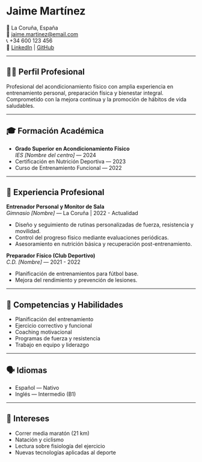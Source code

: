# **Jaime Martínez**

📍 La Coruña, España  
📧 jaime.martinez@email.com  
📞 +34 600 123 456  
💼 [LinkedIn](https://www.linkedin.com/in/jaimemartinez) | [GitHub](https://github.com/jaimemartinez)

---

## 🧑‍💼 **Perfil Profesional**

Profesional del acondicionamiento físico con amplia experiencia en entrenamiento personal, preparación física y bienestar integral. Comprometido con la mejora continua y la promoción de hábitos de vida saludables. 

---

## 🎓 **Formación Académica**

- **Grado Superior en Acondicionamiento Físico**  
  *IES [Nombre del centro]* — 2024  
- Certificación en Nutrición Deportiva — 2023  
- Curso de Entrenamiento Funcional — 2022  

---

## 💪 **Experiencia Profesional**

**Entrenador Personal y Monitor de Sala**  
*Gimnasio [Nombre]* — La Coruña | 2022 - Actualidad  
- Diseño y seguimiento de rutinas personalizadas de fuerza, resistencia y movilidad.  
- Control del progreso físico mediante evaluaciones periódicas.  
- Asesoramiento en nutrición básica y recuperación post-entrenamiento.

**Preparador Físico (Club Deportivo)**  
*C.D. [Nombre]* — 2021 - 2022  
- Planificación de entrenamientos para fútbol base.  
- Mejora del rendimiento y prevención de lesiones.

---

## 🧰 **Competencias y Habilidades**

- Planificación del entrenamiento  
- Ejercicio correctivo y funcional  
- Coaching motivacional  
- Programas de fuerza y resistencia  
- Trabajo en equipo y liderazgo  

---

## 🗣️ **Idiomas**

- Español — Nativo  
- Inglés — Intermedio (B1)

---

## 🏃 **Intereses**

- Correr media maratón (21 km)  
- Natación y ciclismo  
- Lectura sobre fisiología del ejercicio  
- Nuevas tecnologías aplicadas al deporte  
